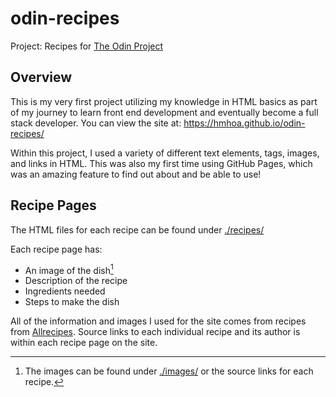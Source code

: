 # odin-recipes
Project: Recipes for [The Odin Project](https://www.theodinproject.com/)

## Overview
This is my very first project utilizing my knowledge in HTML basics as part of my journey to learn front end development and eventually become a full stack developer. You can view the site at: https://hmhoa.github.io/odin-recipes/

Within this project, I used a variety of different text elements, tags, images, and links in HTML. This was also my first time using GitHub Pages, which was an amazing feature to find out about and be able to use!

## Recipe Pages
The HTML files for each recipe can be found under [./recipes/](https://github.com/hmhoa/odin-recipes/tree/main/recipes)

Each recipe page has:
- An image of the dish[^1]
- Description of the recipe
- Ingredients needed
- Steps to make the dish

All of the information and images I used for the site comes from recipes from [Allrecipes](https://www.allrecipes.com). Source links to each individual recipe and its author is within each recipe page on the site.

[^1]: The images can be found under [./images/](https://github.com/hmhoa/odin-recipes/tree/main/images) or the source links for each recipe.
